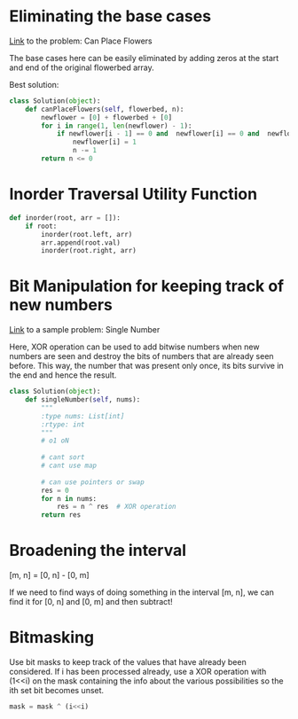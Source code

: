 # Eliminating the base cases 

[Link](https://leetcode.com/problems/can-place-flowers/) to the problem: Can Place Flowers

The base cases here can be easily eliminated by adding zeros at the start and end of the original flowerbed array.

Best solution:

```python
class Solution(object):
    def canPlaceFlowers(self, flowerbed, n):
        newflower = [0] + flowerbed + [0]
        for i in range(1, len(newflower) - 1):
            if newflower[i - 1] == 0 and  newflower[i] == 0 and  newflower[i + 1] == 0:
                newflower[i] = 1
                n -= 1
        return n <= 0
```

# Inorder Traversal Utility Function

```python
def inorder(root, arr = []):
    if root:
        inorder(root.left, arr)
        arr.append(root.val)
        inorder(root.right, arr)
```

# Bit Manipulation for keeping track of new numbers
[Link](https://leetcode.com/problems/single-number/) to a sample problem: Single Number

Here, XOR operation can be used to add bitwise numbers when new numbers are seen and destroy the bits of numbers that are already seen before. This way, the number that was present only once, its bits survive in the end and hence the result.

```python
class Solution(object):
    def singleNumber(self, nums):
        """
        :type nums: List[int]
        :rtype: int
        """
        # o1 oN 
        
        # cant sort 
        # cant use map 
        
        # can use pointers or swap 
        res = 0 
        for n in nums: 
            res = n ^ res  # XOR operation
        return res
```

# Broadening the interval

[m, n] = [0, n] - [0, m]

If we need to find ways of doing something in the interval [m, n], we can find it for [0, n] and [0, m] and then subtract!

# Bitmasking

Use bit masks to keep track of the values that have already been considered. 
If i has been processed already, use a XOR operation with (1<<i) on the mask containing the info about the various possibilities so the ith set bit becomes unset.

```python
mask = mask ^ (i<<i) 
```